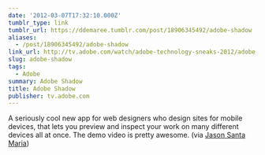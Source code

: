 ```yaml
---
date: '2012-03-07T17:32:10.000Z'
tumblr_type: link
tumblr_url: https://ddemaree.tumblr.com/post/18906345492/adobe-shadow
aliases:
  - /post/18906345492/adobe-shadow
link_url: http://tv.adobe.com/watch/adobe-technology-sneaks-2012/adobe-shadow
slug: adobe-shadow
tags:
  - Adobe
summary: Adobe Shadow
title: Adobe Shadow
publisher: tv.adobe.com
---
```


A seriously cool new app for web designers who design sites for mobile devices, that lets you preview and inspect your work on many different devices all at once. The demo video is pretty awesome. (via [Jason Santa Maria](https://twitter.com/jasonsantamaria/statuses/177430243957682176))